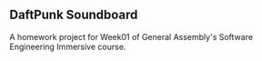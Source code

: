 ## DaftPunk Soundboard ##

A homework project for Week01 of General Assembly's Software Engineering Immersive course.
